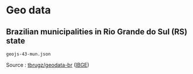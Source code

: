 # Geo data

## Brazilian municipalities in Rio Grande do Sul (RS) state

`geojs-43-mun.json`

Source : [tbrugz/geodata-br](https://github.com/tbrugz/geodata-br) ([IBGE](http://ibge.gov.br/))
